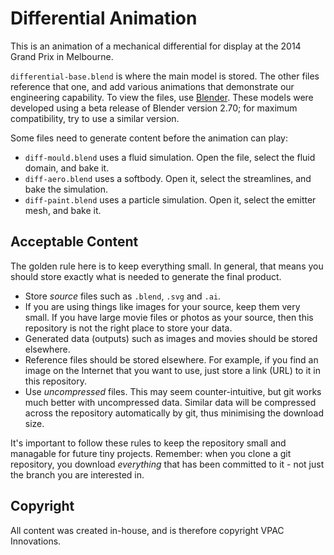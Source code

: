 # Differential Animation

This is an animation of a mechanical differential for display at the 2014 Grand
Prix in Melbourne.

`differential-base.blend` is where the main model is stored. The other files
reference that one, and add various animations that demonstrate our engineering
capability. To view the files, use [Blender](http://blender.org). These models
were developed using a beta release of Blender version 2.70; for maximum
compatibility, try to use a similar version.

Some files need to generate content before the animation can play:

- `diff-mould.blend` uses a fluid simulation. Open the file, select the
  fluid domain, and bake it.
- `diff-aero.blend` uses a softbody. Open it, select the streamlines,
  and bake the simulation.
- `diff-paint.blend` uses a particle simulation. Open it, select the
  emitter mesh, and bake it.


## Acceptable Content

The golden rule here is to keep everything small. In general, that means you
should store exactly what is needed to generate the final product.

- Store *source* files such as `.blend`, `.svg` and `.ai`.
- If you are using things like images for your source, keep them very small. If
  you have large movie files or photos as your source, then this repository is
  not the right place to store your data.
- Generated data (outputs) such as images and movies should be stored elsewhere.
- Reference files should be stored elsewhere. For example, if you find an image
  on the Internet that you want to use, just store a link (URL) to it in this
  repository.
- Use *uncompressed* files. This may seem counter-intuitive, but git works much
  better with uncompressed data. Similar data will be compressed across the
  repository automatically by git, thus minimising the download size.

It's important to follow these rules to keep the repository small and managable
for future tiny projects. Remember: when you clone a git repository, you
download *everything* that has been committed to it - not just the branch you
are interested in.


## Copyright

All content was created in-house, and is therefore copyright VPAC Innovations.
